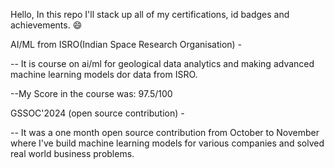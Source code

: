 Hello, In this repo I'll stack up all of my certifications, id badges and achievements. 😄

AI/ML from ISRO(Indian Space Research Organisation) -

-- It is course on ai/ml for geological
data analytics and making advanced machine learning models dor data from ISRO.

--My Score in the course was: 97.5/100 


GSSOC'2024 (open source contribution) - 

-- It was a one month open source contribution from
October to November where I've build machine learning models for various companies and
solved real world business problems.

